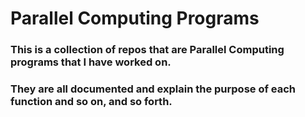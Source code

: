 # Parallel Computing Programs

### This is a collection of repos that are Parallel Computing programs that I have worked on.
### They are all documented and explain the purpose of each function and so on, and so forth.
